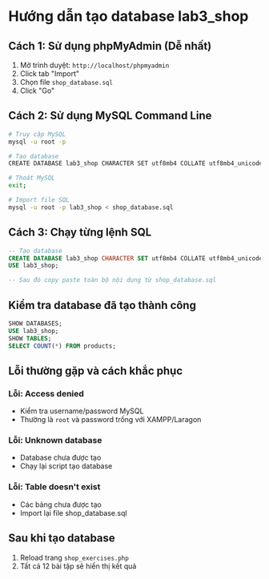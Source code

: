 # Hướng dẫn tạo database lab3_shop

## Cách 1: Sử dụng phpMyAdmin (Dễ nhất)

1. Mở trình duyệt: `http://localhost/phpmyadmin`
2. Click tab "Import"
3. Chọn file `shop_database.sql`
4. Click "Go"

## Cách 2: Sử dụng MySQL Command Line

```bash
# Truy cập MySQL
mysql -u root -p

# Tạo database
CREATE DATABASE lab3_shop CHARACTER SET utf8mb4 COLLATE utf8mb4_unicode_ci;

# Thoát MySQL
exit;

# Import file SQL
mysql -u root -p lab3_shop < shop_database.sql
```

## Cách 3: Chạy từng lệnh SQL

```sql
-- Tạo database
CREATE DATABASE lab3_shop CHARACTER SET utf8mb4 COLLATE utf8mb4_unicode_ci;
USE lab3_shop;

-- Sau đó copy paste toàn bộ nội dung từ shop_database.sql
```

## Kiểm tra database đã tạo thành công

```sql
SHOW DATABASES;
USE lab3_shop;
SHOW TABLES;
SELECT COUNT(*) FROM products;
```

## Lỗi thường gặp và cách khắc phục

### Lỗi: Access denied

- Kiểm tra username/password MySQL
- Thường là `root` và password trống với XAMPP/Laragon

### Lỗi: Unknown database

- Database chưa được tạo
- Chạy lại script tạo database

### Lỗi: Table doesn't exist

- Các bảng chưa được tạo
- Import lại file shop_database.sql

## Sau khi tạo database

1. Reload trang `shop_exercises.php`
2. Tất cả 12 bài tập sẽ hiển thị kết quả
